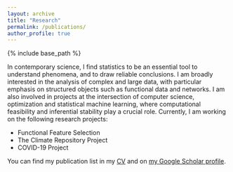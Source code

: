 ```yaml
---
layout: archive
title: "Research"
permalink: /publications/
author_profile: true
---
```


{% include base_path %}

In contemporary science, I find statistics to be an essential tool to understand phenomena, and to draw reliable conclusions. I am broadly interested in the analysis of complex and large data, with particular emphasis on structured objects such as functional data and networks. I am also involved in projects at the intersection of computer science, optimization and statistical machine learning, where computational feasibility and inferential stability play a crucial role. Currently, I am working on the following research projects:

- Functional Feature Selection
- The Climate Repository Project
- COVID-19 Project

You can find my publication list in my [CV](https://testalorenzo.github.io/files/CV_updated_May22.pdf "LT_CV") and on [my Google Scholar profile](https://scholar.google.com/citations?user=gDmLTJQAAAAJ&hl=en&authuser=2 "Google_Scholar").
